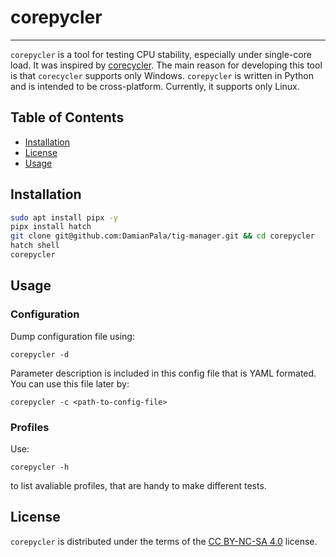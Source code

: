 # corepycler

-----

`corepycler` is a tool for testing CPU stability, especially under single-core load. It was inspired by [corecycler](https://github.com/sp00n/corecycler).
The main reason for developing this tool is that `corecycler` supports only Windows.
`corepycler` is written in Python and is intended to be cross-platform. Currently, it supports only Linux.

## Table of Contents

- [Installation](#installation)
- [License](#license)
- [Usage](#usage)

## Installation

```bash
sudo apt install pipx -y
pipx install hatch
git clone git@github.com:DamianPala/tig-manager.git && cd corepycler
hatch shell
corepycler
```

## Usage

### Configuration

Dump configuration file using:

```shell
corepycler -d
```

Parameter description is included in this config file that is YAML formated. You can use this file later by:

```shell
corepycler -c <path-to-config-file>
```

### Profiles

Use:

```shell
corepycler -h
```

to list avaliable profiles, that are handy to make different tests.

## License

`corepycler` is distributed under the terms of the [CC BY-NC-SA 4.0](https://creativecommons.org/licenses/by-nc-sa/4.0/) license.
